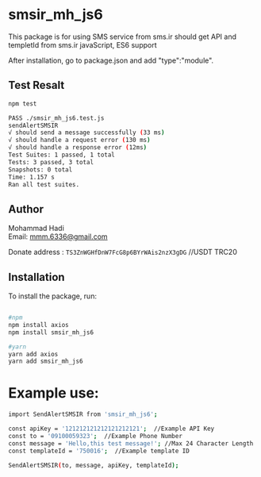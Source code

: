 # smsir_mh_js6

This package is for using SMS service from sms.ir should get API and templetId from sms.ir javaScript, ES6 support

After installation, go to package.json and add "type":"module".

## Test Resalt
```bash
npm test

PASS ./smsir_mh_js6.test.js
sendAlertSMSIR
√ should send a message successfully (33 ms)  
√ should handle a request error (130 ms)  
√ should handle a response error (12ms)  
Test Suites: 1 passed, 1 total  
Tests: 3 passed, 3 total  
Snapshots: 0 total
Time: 1.157 s
Ran all test suites.
```
## Author

Mohammad Hadi  
Email: mmm.6336@gmail.com

Donate address : `TS3ZnWGHfDnW7FcG8p6BYrWAis2nzX3gDG` //USDT TRC20

## Installation

To install the package, run:

```bash

#npm
npm install axios
npm install smsir_mh_js6

```
```bash
#yarn
yarn add axios
yarn add smsir_mh_js6
```



# Example use:

```bash
import SendAlertSMSIR from 'smsir_mh_js6';

const apiKey = '121212121212121212121';  //Example API Key
const to = '09100059323';  //Example Phone Number
const message = 'Hello,this test message!'; //Max 24 Character Length
const templateId = '750016';  //Example template ID

SendAlertSMSIR(to, message, apiKey, templateId);

```

